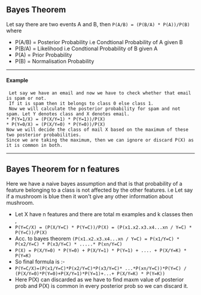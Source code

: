 ## Bayes Theorem
Let say there are two events A and B, then 
``` P(A/B) = (P(B/A) * P(A))/P(B) ```
where
* P(A/B) = Posterior Probability i.e Condtional Probability of A given B
* P(B/A) = Likelihood i.e Condtional Probability of B given A
* P(A) = Prior Probability
* P(B) = Normalisation Probability
---
#### Example
```
 Let say we have an email and now we have to check whether that email is spam or not. 
 If it is spam then it belongs to class 0 else class 1.
 Now we will calculate the posterior probability for spam and not spam. Let Y denotes class and X denotes email.
* P(Y=1/X) = (P(X/Y=1) * P(Y=1))/P(X)
* P(Y=0/X) = (P(X/Y=0) * P(Y=0))/P(X)
Now we will decide the class of mail X based on the maximum of these two posterior probabilities.
Since we are taking the maximum, then we can ignore or discard P(X) as it is common in both.
```
---
## Bayes Theorem for n features
Here we have a naive bayes assumption and that is that probability of a feature belonging to a class is not affected by the other features.
i.e Let say if a mushroom is blue then it won't give any other information about mushroom.
* Let X have n features and there are total m examples and k classes then ,
* ```P(Y=C/X) = (P(X/Y=C) * P(Y=C))/P(X) = (P(x1.x2.x3.x4...xn / Y=C) * P(Y=C))/P(X)```
* Acc. to bayes theorem ```(P(x1.x2.x3.x4...xn / Y=C) = P(x1/Y=C) * P(x2/Y=C) * P(x3/Y=C) * .....* P(xn/Y=C) ```
* ``` P(X) = P(X/Y=0) * P(Y=0) + P(X/Y=1) * P(Y=1) + .... + P(X/Y=K) * P(Y=K) ```
* So final formula is :-
* ```P(Y=C/X)=(P(x1/Y=C)*P(x2/Y=C)*P(x3/Y=C)* ...*P(xn/Y=C))*P(Y=C) / (P(X/Y=0)*P(Y=0)+P(X/Y=1)*P(Y=1)+...+ P(X/Y=K) * P(Y=K)) ```
* Here P(X) can discarded as we have to find maxm value of posterior prob and P(X) is common in every posterior prob so we can discard it.
